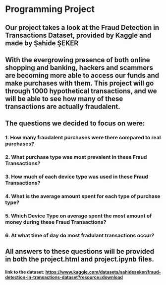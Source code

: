 # Programming Project
## Our project takes a look at the Fraud Detection in Transactions Dataset, provided by Kaggle and made by Şahide ŞEKER
## With the evergrowing presence of both online shopping and banking, hackers and scammers are becoming more able to access our funds and make purchases with them. This project will go through 1000 hypothetical transactions, and we will be able to see how many of these transactions are actually fraudalent. 
## The questions we decided to focus on were:
### 1. How many fraudalent purchases were there compared to real purchases?
### 2. What purchase type was most prevalent in these Fraud Transactions?
### 3. How much of each device type was used in these Fraud Transactions?
### 4. What is the average amount spent for each type of purchase type?
### 5. Which Device Type on average spent the most amount of money during these Fraud Transactions?
### 6. At what time of day do most fradulant transactions occur?
## All answers to these questions will be provided in both the project.html and project.ipynb files.
#### link to the dataset: https://www.kaggle.com/datasets/sahideseker/fraud-detection-in-transactions-dataset?resource=download 
